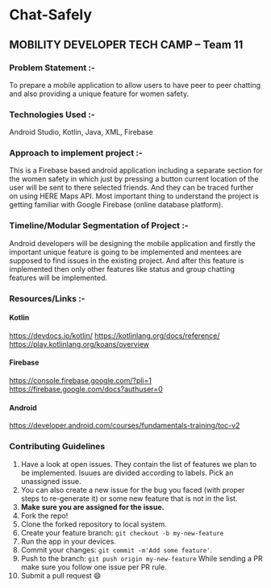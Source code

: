 # Chat-Safely

## MOBILITY DEVELOPER TECH CAMP – Team 11


### Problem Statement :-

To prepare a mobile application to allow users to have peer to peer chatting and also providing a
unique feature for women safety.


### Technologies Used :-

Android Studio, Kotlin, Java, XML, Firebase


### Approach to implement project :-

This is a Firebase based android application including a separate section for the women safety
in which just by pressing a button current location of the user will be sent to there selected
friends. And they can be traced further on using HERE Maps API. Most important thing to
understand the project is getting familiar with Google Firebase (online database platform).


### Timeline/Modular Segmentation of Project :-

Android developers will be designing the mobile application and firstly the important unique
feature is going to be implemented and mentees are supposed to find issues in the existing
project. And after this feature is implemented then only other features like status and group
chatting features will be implemented.


### Resources/Links :-

#### Kotlin
https://devdocs.io/kotlin/
https://kotlinlang.org/docs/reference/
https://play.kotlinlang.org/koans/overview

#### Firebase
https://console.firebase.google.com/?pli=1
https://firebase.google.com/docs?authuser=0

#### Android
https://developer.android.com/courses/fundamentals-training/toc-v2

### Contributing Guidelines

1. Have a look at open issues. They contain the list of features we plan
to be implemented. Isuues are divided according to labels. Pick an unassigned issue.
2. You can also create a new issue for the bug you faced (with proper steps to re-generate it) or some new feature that is not in the list.
3. **Make sure you are assigned for the issue.**
4. Fork the repo!
5. Clone the forked repository to local system.
6. Create your feature branch: `git checkout -b my-new-feature`
7. Run the app in your devices.
8. Commit your changes: `git commit -m'Add some feature'`.
9. Push to the branch: `git push origin my-new-feature`
While sending a PR make sure you follow one issue per PR rule.
10. Submit a pull request :smile:
